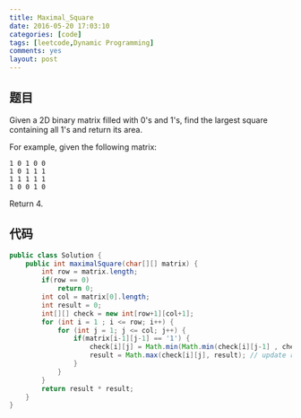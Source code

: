 ```yaml
---
title: Maximal_Square
date: 2016-05-20 17:03:10
categories: [code]
tags: [leetcode,Dynamic Programming]
comments: yes
layout: post
---
```


## 题目

Given a 2D binary matrix filled with 0's and 1's, find the largest square containing all 1's and return its area.

For example, given the following matrix:

```
1 0 1 0 0
1 0 1 1 1
1 1 1 1 1
1 0 0 1 0
```

Return 4.

## 代码

```java
public class Solution {
    public int maximalSquare(char[][] matrix) {
        int row = matrix.length;
        if(row == 0)
            return 0;
        int col = matrix[0].length;
        int result = 0;
        int[][] check = new int[row+1][col+1];
        for (int i = 1 ; i <= row; i++) {
            for (int j = 1; j <= col; j++) {
                if(matrix[i-1][j-1] == '1') {
                    check[i][j] = Math.min(Math.min(check[i][j-1] , check[i-1][j-1]), check[i-1][j]) + 1;
                    result = Math.max(check[i][j], result); // update result
                }
            }
        }
        return result * result;
    }
}
```